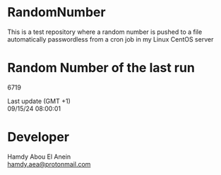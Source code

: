 # RandomNumber    
This is a test repository where a random number is pushed to a file automatically passwordless from a cron job in my Linux CentOS server    
# Random Number of the last run   
6719
      
Last update (GMT +1)    
09/15/24 08:00:01
# Developer    
Hamdy Abou El Anein   
hamdy.aea@protonmail.com
